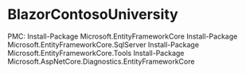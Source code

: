 # BlazorContosoUniversity

PMC:
Install-Package Microsoft.EntityFrameworkCore
Install-Package Microsoft.EntityFrameworkCore.SqlServer
Install-Package Microsoft.EntityFrameworkCore.Tools
Install-Package Microsoft.AspNetCore.Diagnostics.EntityFrameworkCore
